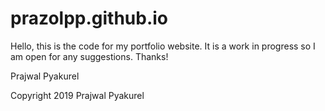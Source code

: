 # prazolpp.github.io
Hello, this is the code for my portfolio website. It is a work in progress so I am open for any suggestions. Thanks!


Prajwal Pyakurel

Copyright 2019 Prajwal Pyakurel
